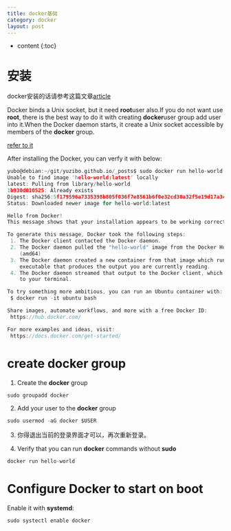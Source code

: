 ```yaml
---
title: docker基础
category: docker
layout: post
---
```

* content
{:toc}

# 安装
docker安装的话请参考这篇文章[article](https://www.howtoing.com/how-to-install-and-use-docker-on-debian-9/)

Docker binds a Unix socket, but it need **root**user also.If you do not want use **root**, there is the best way to do it with creating **docker**user group add user into it.When the Docker daemon starts, it create a Unix socket accessible by members of the **docker** group.

[refer to it](https://docs.docker.com/install/linux/linux-postinstall/)

After installing the Docker, you can verfy it with below:

```c
yubo@debian:~/git/yuzibo.github.io/_posts$ sudo docker run hello-world
Unable to find image 'hello-world:latest' locally
latest: Pulling from library/hello-world
1b930d010525: Already exists
Digest: sha256:5f179596a7335398b805f036f7e8561b6f0e32cd30a32f5e19d17a3cda6cc33d
Status: Downloaded newer image for hello-world:latest

Hello from Docker!
This message shows that your installation appears to be working correctly.

To generate this message, Docker took the following steps:
 1. The Docker client contacted the Docker daemon.
 2. The Docker daemon pulled the "hello-world" image from the Docker Hub.
    (amd64)
 3. The Docker daemon created a new container from that image which runs the
    executable that produces the output you are currently reading.
 4. The Docker daemon streamed that output to the Docker client, which sent it
    to your terminal.

To try something more ambitious, you can run an Ubuntu container with:
 $ docker run -it ubuntu bash

Share images, automate workflows, and more with a free Docker ID:
 https://hub.docker.com/

For more examples and ideas, visit:
 https://docs.docker.com/get-started/

```

# create docker group

1. Create the **docker** group
```c
sudo groupadd docker
```

2. Add your user to the **docker** group
```c
sudo usermod -aG docker $USER
```

3. 你得退出当前的登录界面才可以，再次重新登录。

4. Verify that you can run **docker** commands without **sudo**
```c
docker run hello-world
```

# Configure Docker to start on boot

Enable it with **systemd**:
```c
sudo systectl enable docker
```
